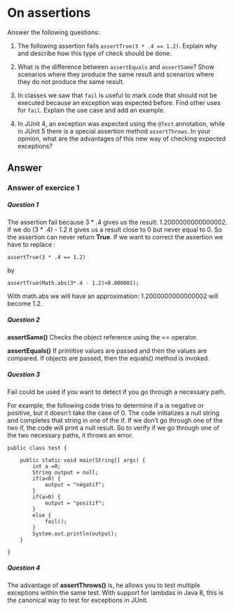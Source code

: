 # On assertions

Answer the following questions:

1. The following assertion fails `assertTrue(3 * .4 == 1.2)`. Explain why and describe how this type of check should be done.

2. What is the difference between `assertEquals` and `assertSame`? Show scenarios where they produce the same result and scenarios where they do not produce the same result.

3. In classes we saw that `fail` is useful to mark code that should not be executed because an exception was expected before. Find other uses for `fail`. Explain the use case and add an example.

4. In JUnit 4, an exception was expected using the `@Test` annotation, while in JUnit 5 there is a special assertion method `assertThrows`. In your opinion, what are the advantages of this new way of checking expected exceptions?

## Answer
### Answer of exercice 1
##### Question 1
The assertion fail because 3 * .4 gives us the result: 1.2000000000000002.
If we do (3 * .4) - 1.2 it gives us a result close to 0 but never equal to 0. So the assertion can never return **True**.
If we want to correct the assertion we have to replace :
```
assertTrue(3 * .4 == 1.2)
```
by
```
assertTrue(Math.abs(3*.4 - 1.2)<0.000001);
```
With math.abs we will have an approximation:
1.2000000000000002 will become 1.2.

##### Question 2
**assertSame()**
Checks the object reference using the == operator. 

**assertEquals()**
If primitive values are passed and then the values are compared.
If objects are passed, then the equals() method is invoked.

##### Question 3
Fail could be used if you want to detect if you go through a necessary path.

For example, the following code tries to determine if a is negative or positive, but it doesn’t take the case of 0. 
The code initializes a null string and completes that string in one of the if. If we don’t go through one of the two if, the code will print a null result. So to verify if we go through one of the two necessary paths, it throws an error. 
```
public class test {

	public static void main(String[] args) {
		int a =0;
		String output = null;
		if(a<0) {
			output = "négatif";
		}
		if(a>0) {
			output = "positif";
		}
		else {
			fail();
		}
		System.out.println(output);
	}

}
```

##### Question 4
The advantage of **assertThrows()** is, he allows you to test multiple exceptions within the same test. With support for lambdas in Java 8, this is the canonical way to test for exceptions in JUnit.
